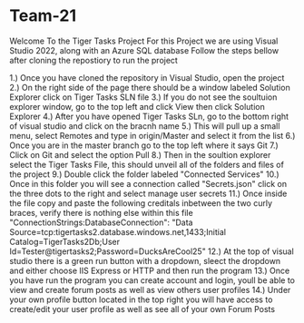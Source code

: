 # Team-21
Welcome To the Tiger Tasks Project
For this Project we are using Visual Studio 2022, along with an Azure SQL database 
Follow the steps bellow after cloning the repostiory to run the project 

1.) Once you have cloned the repository in Visual Studio, open the project 
2.) On the right side of the page there should be a window labeled Solution Explorer click on Tiger Tasks SLN file 
3.) If you do not see the soultuion explorer window, go to the top left and click View then click Solution Explorer
4.) After you have opened Tiger Tasks SLn, go to the bottom right of visual studio and click on the bracnh name
5.) This will pull up a small menu, select Remotes and type in origin/Master and select it from the list
6.) Once you are in the master branch go to the top left where it says Git
7.) Click on Git and select the option Pull
8.) Then in the soultion explorer select the Tiger Tasks File, this should unveil all of the folders and files of the project 
9.) Double click the folder labeled "Connected Services" 
10.) Once in this folder you will see a connection called "Secrets.json" click on the three dots to the right and select manage user secrets 
11.) Once inside the file  copy and paste the following creditals inbetween the two curly braces, verify there is nothing else within this file
"ConnectionStrings:DatabaseConnection": "Data Source=tcp:tigertasks2.database.windows.net,1433;Initial Catalog=TigerTasks2Db;User Id=Tester@tigertasks2;Password=DucksAreCool25"
12.) At the top of visual studio there is a green run button with a dropdown, sleect the dropdown and either choose IIS Express or HTTP and then run the program 
13.) Once you have run the program you can create account and login, youll be able to view and create forum posts as well as view others user profiles
14.) Under your own profile button located in the top right you will have access to create/edit your user profile as well as see all of your own Forum Posts
